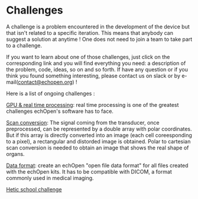 # Challenges

A challenge is a problem encountered in the development of the device but that isn't related to a specific iteration. This means that anybody can suggest a solution at anytime ! One does not need to join a team to take part to a challenge.

If you want to learn about one of those challenges, just click on the corresponding link and you will find everything you need: a description of the problem, code, ideas, so on and so forth. If have any question or if you think you found something interesting, please contact us on slack or by e-mail(contact@echopen.org) !

Here is a list of ongoing challenges :

[GPU & real time processing](/challenges/gpu-and-real-time-processing.md): real time processing is one of the greatest challenges echOpen's software has to face. 

[Scan conversion](/challenges/scan-conersion.md): The signal coming from the transducer, once preprocessed, can be represented by a double array with polar coordinates. But if this array is directly converted into an image (each cell coreesponding to a pixel), a rectangular and distorded image is obtained. Polar to cartesian scan conversion is needed to obtain an image that shows the real shape of organs.

[Data format](/challenges/scan-conversion.md): create an echOpen "open file data format" for all files created with the echOpen kits. It has to be compatible with DICOM, a format commonly used in medical imaging.

[Hetic school challenge](/challenges/hetic-school-challenge.md)


